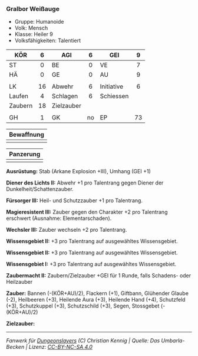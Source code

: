 ### Gralbor Weißauge

- Gruppe: Humanoide
- Volk: Mensch
- Klasse: Heiler 9
- Volksfähigkeiten: Talentiert

| KÖR     |  6  | AGI        |  6  | GEI        |  9  |
| ------- | :-: | ---------- | :-: | ---------- | :-: |
| ST      |  0  | BE         |  0  | VE         |  7  |
| HÄ      |  0  | GE         |  0  | AU         |  9  |
|         |     |            |     |            |     |
| LK      | 16  | Abwehr     |  6  | Initiative |  6  |
| Laufen  |  4  | Schlagen   |  6  | Schiessen  |     |
| Zaubern | 18  | Zielzauber |     |            |     |
|         |     |            |     |            |     |
| GH      |  1  | GK         | no  | EP         | 73  |

| Bewaffnung |
| :--------: |
|            |

| Panzerung |
| :-------: |
|           |

**Ausrüstung:** Stab (Arkane Explosion +III), Umhang (GEI +1)

**Diener des Lichts II:** Abwehr +1 pro Talentrang gegen Diener der Dunkelheit/Schattenzauber.

**Fürsorger III:** Heil- und Schutzzauber +1 pro Talentrang.

**Magieresistent III:** Zauber gegen den Charakter +2 pro Talentrang erschwert (Ausnahme: Elementarschaden).

**Wechsler III:** Zauber wechseln +2 pro Talentrang.

**Wissensgebiet II:** +3 pro Talentrang auf ausgewähltes Wissensgebiet.

**Wissensgebiet II:** +3 pro Talentrang auf ausgewähltes Wissensgebiet.

**Wissensgebiet I:** +3 pro Talentrang auf ausgewähltes Wissensgebiet.

**Zaubermacht II:** Zaubern/Zielzauber +GEI für 1 Runde, falls Schadens- oder Heilzauber

**Zauber:** Bannen (-(KÖR+AU)/2), Flackern (+1), Giftbann, Glühender Glaube (-2), Heilbeeren (+3), Heilende Aura (+3), Heilende Hand (+4), Schutzfeld (+3), Schutzkuppel (+3), Schutzschild (+3), Segen, Stossgebet (-(KÖR+AU)/2)

**Zielzauber:**

---

_Fanwerk für [Dungeonslayers](https://www.dungeonslayers.net/) (C) Christian Kennig | Quelle: Das Umbarla-Becken | Lizenz: [CC-BY-NC-SA 4.0](https://creativecommons.org/licenses/by-nc-sa/4.0/deed.de)_
